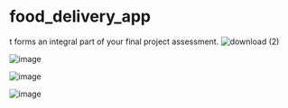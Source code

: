 # food_delivery_app
t forms an integral part of your final project assessment.
![download (2)](https://github.com/GEDIH/food_delivery_app/assets/117825147/820964a8-67cc-4017-903d-0e68bbbbec56)


![image](https://github.com/GEDIH/food_delivery_app/assets/117825147/2a3d13e3-6617-48c7-80c7-0d65bfccda0f)


![image](https://github.com/GEDIH/food_delivery_app/assets/117825147/570a0efe-2c11-47eb-b3b5-ee6992237eb3)


![image](https://github.com/GEDIH/food_delivery_app/assets/117825147/8ed7caf5-e007-4063-a9f3-3e34e040cfc8)

